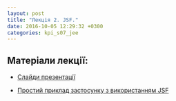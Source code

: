 ```yaml
---
layout: post
title: "Лекція 2. JSF."
date: 2016-10-05 12:29:32 +0300
categories: kpi_s07_jee
---
```


## Матеріали лекції:

 - [Слайди презентації](https://vk.com/doc135321152_438074235?hash=0b93d16ab725dc4593&dl=98527b9d15bb987d89)

 - [Простий приклад застосунку з використанням JSF](https://github.com/ValkoVolodya/jsf-lecture-demo)